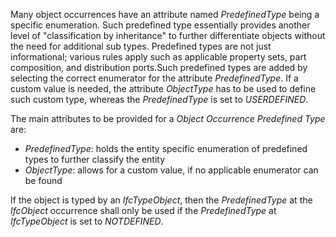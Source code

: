 Many object occurrences have an attribute named _PredefinedType_ being a specific enumeration. Such predefined type essentially provides another level of "classification by inheritance" to further differentiate objects without the need for additional sub types. Predefined types are not just informational; various rules apply such as applicable property sets, part composition, and distribution ports.Such predefined types are added by selecting the correct enumerator for the attribute _PredefinedType_. If a custom value is needed, the attribute _ObjectType_ has to be used to define such custom type, whereas the _PredefinedType_ is set to _USERDEFINED_.

The main attributes to be provided for a _Object Occurrence Predefined Type_ are:

* _PredefinedType_: holds the entity specific enumeration of predefined types to further classify the entity
* _ObjectType_: allows for a custom value, if no applicable enumerator can be found



 If the object is typed by an _IfcTypeObject_, then the _PredefinedType_ at the _IfcObject_ occurrence shall only be used if the _PredefinedType_ at _IfcTypeObject_ is set to _NOTDEFINED_.

